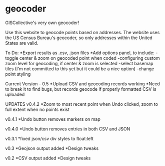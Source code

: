 geocoder
========

GISCollective's very own geocoder!

Use this website to geocode points based on addresses. The website uses the US Census Bureau's geocoder, so only addresses within the United States are valid.

To Do:
*Export results as .csv, .json files
*Add options panel, to include:
	-toggle center & zoom on geocoded point when coded
	-configuring custom zoom level for geocoding, if center & zoom is selected
	-select basemap tiles (I'm not committed to this yet but it could be a nice option)
	-change point styling  


Current Version - 0.5
*Upload CSV and geocoding records working
*Need to break it to find bugs, but records geocode if properly formatted CSV is uploaded



UPDATES
v0.4.2
*Zoom to most recent point when Undo clicked, zoom to full extent when no points exist

v0.4.1
*Undo button removes markers on map

v0.4.0
*Undo button removes entries in both CSV and JSON

v0.3.1
*fixed json/csv div styles to float:left

v0.3
*Geojson output added
*Design tweaks

v0.2
*CSV output added
*Design tweaks
